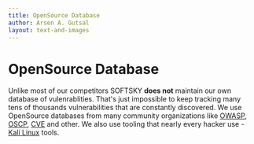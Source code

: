 ```yaml
---
title: OpenSource Database
author: Arsen A. Gutsal
layout: text-and-images
---
```


# OpenSource Database

Unlike most of our competitors SOFTSKY **does not** maintain our own database of vulenrablities. That's just impossible to keep tracking many tens of thousands vulnerabilities that are constantly discovered. We use OpenSource databases from many community organizations like [OWASP](http://www.owasp.org), [OSCP](http://offensive-security.com), [CVE](https://cve.mitre.org/) and other. We also use tooling that nearly every hacker use - [Kali Linux](http://www.kali.org) tools.